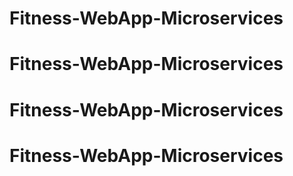 # Fitness-WebApp-Microservices
# Fitness-WebApp-Microservices
# Fitness-WebApp-Microservices
# Fitness-WebApp-Microservices
